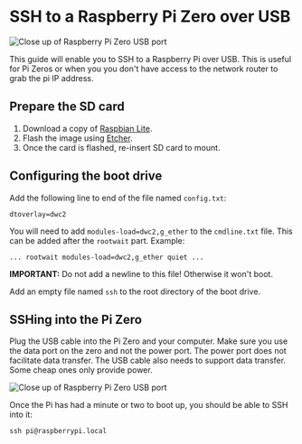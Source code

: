 <!--//

title: SSH to a Raspberry Pi Zero over USB
date: 2018-06-18
image: raspberry-pi-zero-ssh-usb.jpg
live: true

//-->

# SSH to a Raspberry Pi Zero over USB

![Close up of Raspberry Pi Zero USB port](assets/images/raspberry-pi-zero-ssh-usb.jpg)

<!-- snippet -->This guide will enable you to SSH to a Raspberry Pi over USB. This is useful for Pi Zeros or when you you don't have access to the network router to grab the pi IP address.

## Prepare the SD card

1. Download a copy of [Raspbian Lite](https://www.raspberrypi.org/downloads/raspbian/).
1. Flash the image using [Etcher](https://etcher.io/).
1. Once the card is flashed, re-insert SD card to mount.

## Configuring the boot drive

Add the following line to end of the file named `config.txt`:

    dtoverlay=dwc2

You will need to add `modules-load=dwc2,g_ether` to the `cmdline.txt` file. This can be added after the `rootwait` part. Example:

    ... rootwait modules-load=dwc2,g_ether quiet ...

**IMPORTANT:** Do not add a newline to this file! Otherwise it won't boot.

Add an empty file named `ssh` to the root directory of the boot drive.

## SSHing into the Pi Zero

Plug the USB cable into the Pi Zero and your computer. Make sure you use the data port on the zero and not the power port. The power port does not facilitate data transfer. The USB cable also needs to support data transfer. Some cheap ones only provide power.

![Close up of Raspberry Pi Zero USB port](assets/images/raspberry-pi-zero-usb-port.jpg)

Once the Pi has had a minute or two to boot up, you should be able to SSH into it:

    ssh pi@raspberrypi.local
